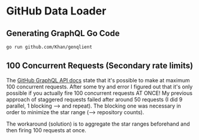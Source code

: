 # GitHub Data Loader

## Generating GraphQL Go Code

```sh
go run github.com/Khan/genqlient
```

## 100 Concurrent Requests (Secondary rate limits)

The [GitHub GraphQL API docs](https://docs.github.com/en/graphql/overview/rate-limits-and-node-limits-for-the-graphql-api#secondary-rate-limits)
state that it's possible to make at maximum 100 concurrent requests. After some try
and error I figured out that it's only possible if you actually fire 100 concurrent
requests AT ONCE! My previous approach of staggered requests failed after around
50 requests (I did 9 parallel, 1 blocking --> and repeat). The blocking one was
necessary in order to minimize the star range (--> repository counts).

The workaround (solution) is to aggregate the star ranges beforehand and then
firing 100 requests at once.
